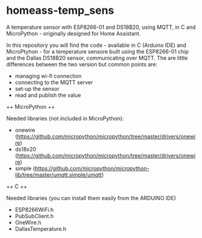 # homeass-temp_sens
A temperature sensor with ESP8266-01 and DS18B20, using MQTT, in C and MicroPython - originally designed for Home Assistant.

In this repository you will find the code - available in C (Arduino IDE) and MicroPtyhon - for a temperature sensore built using the ESP8266-01 chip and the Dallas DS18B20 sensor, communicating over MQTT.
The are little differences between the two version but common points are:

- managing wi-fi connection
- connecting to the MQTT server
- set-up the sensor
- read and publish the value

++ MicroPython ++

Needed libraries (not included in MicroPython):
- onewire (https://github.com/micropython/micropython/tree/master/drivers/onewire)
- ds18x20 (https://github.com/micropython/micropython/tree/master/drivers/onewire)
- simple (https://github.com/micropython/micropython-lib/tree/master/umqtt.simple/umqtt)

++ C ++

Needed libraries (you can install them easily from the ARDUINO IDE)
- ESP8266WiFi.h
- PubSubClient.h
- OneWire.h
- DallasTemperature.h
